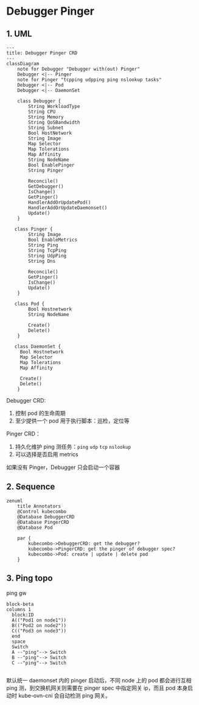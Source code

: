 # Debugger Pinger

## 1. UML

```mermaid
---
title: Debugger Pinger CRD
---
classDiagram
    note for Debugger "Debugger with(out) Pinger"
    Debugger <|-- Pinger
    note for Pinger "tcpping udpping ping nslookup tasks"
    Debugger <|-- Pod
    Debugger <|-- DaemonSet

    class Debugger {
        String WorkloadType
        String CPU
        String Memory
        String QoSBandwidth
        String Subnet
        Bool HostNetwork
        String Image
        Map Selector
        Map Tolerations
        Map Affinity
        String NodeName
        Bool EnablePinger
        String Pinger

        Reconcile()
        GetDebugger()
        IsChange()
        GetPinger()
        HandlerAddOrUpdatePod()
        HandlerAddOrUpdateDaemonset()
        Update()
    }
    
   class Pinger {
        String Image
        Bool EnableMetrics 
        String Ping
        String TcpPing
        String UdpPing
        String Dns
        
        Reconcile()
        GetPinger()
        IsChange()
        Update()
    }

   class Pod {
        Bool Hostnetwork
        String NodeName
        
        Create()
        Delete()
    }
    
   class DaemonSet {
     Bool Hostnetwork
     Map Selector
     Map Tolerations
     Map Affinity
     
     Create()
     Delete()
    }
```


Debugger CRD:

1. 控制 pod 的生命周期
2. 至少提供一个 pod 用于执行脚本：巡检，定位等

Pinger CRD：

1. 持久化维护 ping 测任务：`ping`  `udp`  `tcp`  `nslookup` 
2. 可以选择是否启用 metrics



如果没有 Pinger，Debugger 只会启动一个容器



## 2. Sequence

```mermaid
zenuml
    title Annotators
    @Control kubecombo
    @Database DebuggerCRD
    @Database PingerCRD
    @Database Pod

    par {
        kubecombo->DebuggerCRD: get the debugger?
        kubecombo->PingerCRD: get the pinger of debugger spec?
        kubecombo->Pod: create | update | delete pod
    }
```

## 3. Ping topo

ping gw

```mermaid
block-beta
columns 1
  block:ID
  A(("Pod1 on node1"))
  B(("Pod2 on node2"))
  C(("Pod3 on node3"))
  end
  space
  Switch
  A --"ping"--> Switch
  B --"ping"--> Switch
  C --"ping"--> Switch


```

默认统一 daemonset 内的 pinger 启动后，不同 node 上的 pod 都会进行互相 ping 测，到交换机网关则需要在 pinger spec 中指定网关 ip，而且 pod 本身启动时 kube-ovn-cni 会自动检测 ping 网关。

